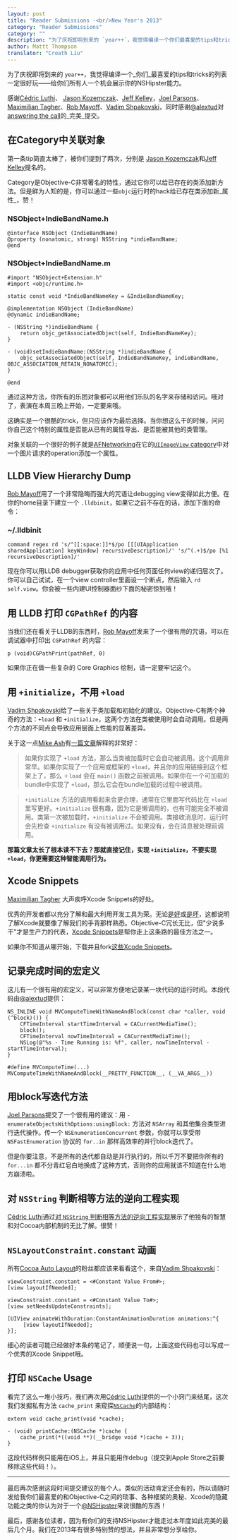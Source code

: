 ```yaml
---
layout: post
title: "Reader Submissions -<br/>New Year's 2013"
category: "Reader Submissions"
category: ""
description: "为了庆祝即将到来的 `year++`，我觉得编译一个你们最喜爱的tips和tricks的列表一定很好玩。读者可以提交他们最喜爱的和Objective-C之间的琐事、各种框架的奥秘、Xcode的隐藏功能之类的你认为很酷的东西。"
author: Mattt Thompson
translator: "Croath Liu"
---
```


为了庆祝即将到来的 `year++`，我觉得编译一个_你们_最喜爱的tips和tricks的列表一定很好玩——给你们所有人一个机会展示你的NSHipster能力。

感谢[Cédric Luthi](https://github.com/0xced)、 [Jason Kozemczak](https://github.com/jaykz52)、[Jeff Kelley](https://github.com/SlaunchaMan)，[Joel Parsons](https://github.com/joelparsons)、[Maximilian Tagher](https://github.com/MaxGabriel)、[Rob Mayoff](https://github.com/mayoff)、[Vadim Shpakovski](https://github.com/shpakovski)，同时感谢[@alextud](https://github.com/alextud)对[answering the call](https://gist.github.com/4148342)的_完美_提交。


在Category中关联对象
--------------------------------

第一条tip简直太棒了，被你们提到了两次，分别是 [Jason Kozemczak](https://github.com/jaykz52)和[Jeff Kelley](https://github.com/SlaunchaMan)提名的。

Category是Objective-C非常著名的特性，通过它你可以给已存在的类添加新方法。但是鲜为人知的是，你可以通过一些`objc`运行时的hack给已存在类添加新_属性_，赞！

### NSObject+IndieBandName.h

~~~{objective-c}
@interface NSObject (IndieBandName)
@property (nonatomic, strong) NSString *indieBandName;
@end
~~~

### NSObject+IndieBandName.m

~~~{objective-c}
#import "NSObject+Extension.h"
#import <objc/runtime.h>

static const void *IndieBandNameKey = &IndieBandNameKey;

@implementation NSObject (IndieBandName)
@dynamic indieBandName;

- (NSString *)indieBandName {
    return objc_getAssociatedObject(self, IndieBandNameKey);
}

- (void)setIndieBandName:(NSString *)indieBandName {
    objc_setAssociatedObject(self, IndieBandNameKey, indieBandName, OBJC_ASSOCIATION_RETAIN_NONATOMIC);
}

@end
~~~

通过这种方法，你所有的乐团对象都可以用他们乐队的名字来存储和访问。哦对了，表演在本周三晚上开始，一定要来哦。

这确实是一个很酷的trick，但只应该作为最后选择。当你想这么干的时候，问问你自己这个特别的属性是否能从已有的属性导出、是否能被其他的类管理。

对象关联的一个很好的例子就是[AFNetworking](https://github.com/AFNetworking/AFNetworking)在它的[`UIImageView` category](https://github.com/AFNetworking/AFNetworking/blob/master/AFNetworking/UIImageView%2BAFNetworking.m#L39)中对一个图片请求的operation添加一个属性。

LLDB View Hierarchy Dump
------------------------

[Rob Mayoff](https://github.com/mayoff)用了一个非常隐晦而强大的咒语让debugging view变得如此方便。在你的home目录下建立一个 `.lldbinit`，如果它之前不存在的话，添加下面的命令：

### ~/.lldbinit

    command regex rd 's/^[[:space:]]*$/po [[[UIApplication sharedApplication] keyWindow] recursiveDescription]/' 's/^(.+)$/po [%1 recursiveDescription]/'

现在你可以用LLDB debugger获取你的应用中任何页面任何view的递归层次了。你可以自己试试，在一个view controller里面设一个断点，然后输入 `rd self.view`。你会被一些内建UI控制器面纱下面的秘密惊到哦！


用 LLDB 打印 `CGPathRef` 的内容
------------------------------------

当我们还在看关于LLDB的东西时，[Rob Mayoff](https://github.com/mayoff)发来了一个很有用的咒语，可以在调试器中打印出 `CGPathRef` 的内容：

    p (void)CGPathPrint(pathRef, 0)

如果你正在做一些复杂的 Core Graphics 绘制，请一定要牢记这个。

用 `+initialize`，不用 `+load`
------------------------------------

[Vadim Shpakovski](https://github.com/shpakovski)给了一些关于类加载和初始化的建议。Objective-C有两个神奇的方法：`+load` 和 `+initialize`，这两个方法在类被使用时会自动调用。但是两个方法的不同点会导致应用层面上性能的显著差异。

关于这一点[Mike Ash](http://www.mikeash.com/)有[一篇文章](http://www.mikeash.com/pyblog/friday-qa-2009-05-22-objective-c-class-loading-and-initialization.html)解释的非常好：

> 如果你实现了 `+load` 方法，那么当类被加载时它会自动被调用。这个调用非常早。如果你实现了一个应用或框架的 `+load`，并且你的应用链接到这个框架上了，那么 `＋load` 会在 `main()` 函数之前被调用。如果你在一个可加载的bundle中实现了 `+load`，那么它会在bundle加载的过程中被调用。

> `+initialize` 方法的调用看起来会更合理，通常在它里面写代码比在 `+load` 里写更好。`+initialize` 很有趣，因为它是懒调用的，也有可能完全不被调用。类第一次被加载时，`+initialize` 不会被调用。类接收消息时，运行时会先检查 `+initialize` 有没有被调用过。如果没有，会在消息被处理前调用。

**那篇文章太长了根本读不下去？那就直接记住，实现 `+initialize`，不要实现 `+load`，你更需要这种智能调用行为。**

Xcode Snippets
--------------

[Maximilian Tagher](https://github.com/MaxGabriel) 大声疾呼Xcode Snippets的好处。

优秀的开发者都以充分了解和最大利用开发工具为荣。无论[是好](https://twitter.com/javisoto/status/285531250373046272)或[是坏](http://www.textfromxcode.com)，这都说明了解Xcode就要像了解我们的手背那样熟悉。Objective-C冗长无比，但"少说多干"才是生产力的代表，[Xcode Snippets](http://developer.apple.com/library/mac/#recipes/xcode_help-source_editor/CreatingaCustomCodeSnippet/CreatingaCustomCodeSnippet.html#//apple_ref/doc/uid/TP40009975-CH14-SW1)是帮你走上这条路的最佳方法之一。

如果你不知道从哪开始，下载并且fork[这些Xcode Snippets](https://github.com/mattt/Xcode-Snippets)。

记录完成时间的宏定义
----------------------------------

这儿有一个很有用的宏定义，可以非常方便地记录某一块代码的运行时间。本段代码由[@alextud](https://github.com/alextud)提供：

~~~{objective-c}
NS_INLINE void MVComputeTimeWithNameAndBlock(const char *caller, void (^block)()) {
    CFTimeInterval startTimeInterval = CACurrentMediaTime();
    block();
    CFTimeInterval nowTimeInterval = CACurrentMediaTime();
    NSLog(@"%s - Time Running is: %f", caller, nowTimeInterval - startTimeInterval);
}

#define MVComputeTime(...) MVComputeTimeWithNameAndBlock(__PRETTY_FUNCTION__, (__VA_ARGS__))
~~~

用block写迭代方法
-------------------------

[Joel Parsons](https://github.com/joelparsons)提交了一个很有用的建议：用 `-enumerateObjectsWithOptions:usingBlock:` 方法对 `NSArray` 和其他集合类型进行迭代操作。传一个
`NSEnumerationConcurrent` 参数，你就可以享受带 `NSFastEnumeration` 协议的 `for..in` 那样高效率的并行block迭代了。

但是你要注意，不是所有的迭代都自动是并行执行的，所以千万不要把你所有的 `for...in` 都不分青红皂白地换成了这种方式，否则你的应用就该不知道在什么地方崩溃啦。

对 `NSString` 判断相等方法的逆向工程实现
----------------------------------------------------------------

[Cédric Luthi](https://github.com/0xced)通过[对 `NSString` 判断相等方法的逆向工程实现](https://gist.github.com/2275014)展示了他独有的智慧和对Cocoa内部机制的无比了解。很赞！

`NSLayoutConstraint.constant` 动画
-------------------------------------

所有[Cocoa Auto Layout](https://developer.apple.com/library/mac/#documentation/UserExperience/Conceptual/AutolayoutPG/Articles/Introduction.html#//apple_ref/doc/uid/TP40010853)的粉丝都应该来看看这个，来自[Vadim Shpakovski](https://github.com/shpakovski)：

~~~{objective-c}
viewConstraint.constant = <#Constant Value From#>;
[view layoutIfNeeded];

viewConstraint.constant = <#Constant Value To#>;
[view setNeedsUpdateConstraints];

[UIView animateWithDuration:ConstantAnimationDuration animations:^{
     [view layoutIfNeeded];
}];
~~~

细心的读者可能已经做好本条的笔记了，顺便说一句，上面这些代码也可以写成一个优秀的Xcode Snippet哦。

打印 `NSCache` Usage
------------------------

看完了这么一堆小技巧，我们再次用[Cédric Luthi](https://github.com/0xced)提供的一个小窍门来结尾，这次我们发掘私有方法 `cache_print` 来窥探[`NSCache`](http://nshipster.cn/nscache/)的内部结构：

~~~{objective-c}
extern void cache_print(void *cache);

- (void) printCache:(NSCache *)cache {
    cache_print(*((void **)(__bridge void *)cache + 3));
}
~~~

这段代码样例只能用在iOS上，并且只能用作debug（提交到Apple Store之前要移除这些代码！）。

---

最后再次感谢这段时间提交建议的每个人。类似的活动肯定还会有的，所以请随时发给我你们最喜爱的和Objective-C之间的琐事、各种框架的奥秘、Xcode的隐藏功能之类的你认为对于一个[@NSHipster](https://twitter.com/nshipster)来说很酷的东西！

最后，感谢各位读者，因为有你们的支持NSHipster才能走过本年度如此完美的最后几个月。我们在2013年有很多特别赞的想法，并且非常想分享给你。
